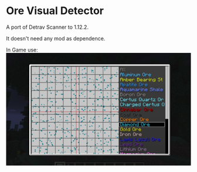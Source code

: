 # Ore Visual Detector
A port of Detrav Scanner to 1.12.2.

It doesn't need any mod as dependence.

In Game use:
![display](https://github.com/GlodBlock/OreVisualDetector/blob/master/img/display.jpg?raw=true)